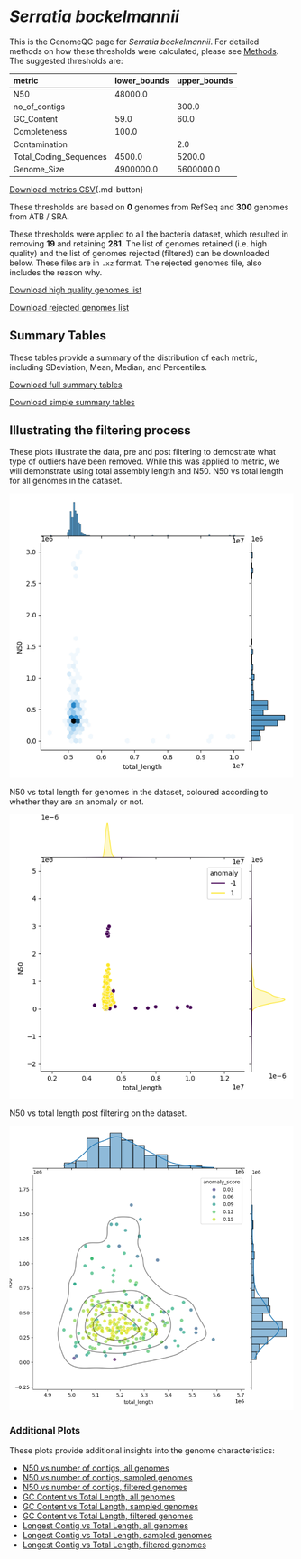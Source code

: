 # *Serratia bockelmannii*

This is the GenomeQC page for *Serratia bockelmannii*. For detailed methods on how these thresholds were calculated, please see [Methods](../../methods.md).
The suggested thresholds are: 

| metric                 | lower_bounds   | upper_bounds   |
|:-----------------------|:---------------|:---------------|
| N50                    | 48000.0        |                |
| no_of_contigs          |                | 300.0          |
| GC_Content             | 59.0           | 60.0           |
| Completeness           | 100.0          |                |
| Contamination          |                | 2.0            |
| Total_Coding_Sequences | 4500.0         | 5200.0         |
| Genome_Size            | 4900000.0      | 5600000.0      |

[Download metrics CSV](Serratia_bockelmannii_metrics.csv){.md-button}


These thresholds are based on **0** genomes from RefSeq and **300** genomes from ATB / SRA.

These thresholds were applied to all the bacteria dataset, which resulted in removing **19** and retaining **281**.
The list of genomes retained (i.e. high quality) and the list of genomes rejected (filtered) can be downloaded below. These files are in `.xz` format. The rejected genomes file, also includes the reason why.

[Download high quality genomes list](Serratia_bockelmannii_high_quality_genomes.csv.xz)


[Download rejected genomes list](Serratia_bockelmannii_filtered_out_genomes.csv.xz)



## Summary Tables
These tables provide a summary of the distribution of each metric, including SDeviation, Mean, Median, and Percentiles.

[Download full summary tables](summary.csv)

[Download simple summary tables](selected_summary.csv)

## Illustrating the filtering process
These plots illustrate the data, pre and post filtering to demostrate what type of outliers have been removed. While this was applied to metric, we will demonstrate using total assembly length and N50.
N50 vs total length for all genomes in the dataset.

![ALL Total Length vs N50](Serratia_bockelmannii_all_total_length_N50.png)

N50 vs total length for genomes in the dataset, coloured according to whether they are an anomaly or not.

![Sampled Total Length vs N50](Serratia_bockelmannii_sample_total_length_N50.png)

N50 vs total length post filtering on the dataset.

![Filtered Total Length vs N50](Serratia_bockelmannii_filt_total_length_N50.png)

### Additional Plots

These plots provide additional insights into the genome characteristics:

- [N50 vs number of contigs, all genomes](Serratia_bockelmannii_all_N50_number.png)
- [N50 vs number of contigs, sampled genomes](Serratia_bockelmannii_sample_N50_number.png)
- [N50 vs number of contigs, filtered genomes](Serratia_bockelmannii_filt_N50_number.png)
- [GC Content vs Total Length, all genomes](Serratia_bockelmannii_all_total_length_GC_Content.png)
- [GC Content vs Total Length, sampled genomes](Serratia_bockelmannii_sample_total_length_GC_Content.png)
- [GC Content vs Total Length, filtered genomes](Serratia_bockelmannii_filt_total_length_GC_Content.png)
- [Longest Contig vs Total Length, all genomes](Serratia_bockelmannii_all_total_length_longest.png)
- [Longest Contig vs Total Length, sampled genomes](Serratia_bockelmannii_sample_total_length_longest.png)
- [Longest Contig vs Total Length, filtered genomes](Serratia_bockelmannii_filt_total_length_longest.png)
